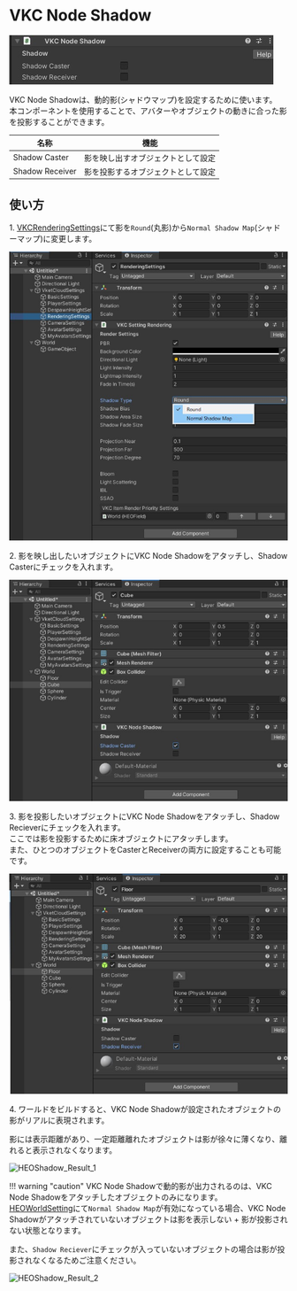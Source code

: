 # VKC Node Shadow

![HEOShadow_1](./img/HEOShadow_1.jpg)

VKC Node Shadowは、動的影(シャドウマップ)を設定するために使います。<br>
本コンポーネントを使用することで、アバターやオブジェクトの動きに合った影を投影することができます。

| 名称 | 機能 |
|----|----|
| Shadow Caster | 影を映し出すオブジェクトとして設定 |
| Shadow Receiver | 影を投影するオブジェクトとして設定 |

## 使い方

1\. [VKCRenderingSettings](../VketCloudSettings/RenderingSettings.md)にて影を`Round`(丸影)から`Normal Shadow Map`(シャドーマップ)に変更します。

![HEOShadow_2](./img/HEOShadow_2.jpg)

2\. 影を映し出したいオブジェクトにVKC Node Shadowをアタッチし、Shadow Casterにチェックを入れます。

![HEOShadow_3](./img/HEOShadow_3.jpg)

3\. 影を投影したいオブジェクトにVKC Node Shadowをアタッチし、Shadow Recieverにチェックを入れます。<br>
ここでは影を投影するために床オブジェクトにアタッチします。<br>
また、ひとつのオブジェクトをCasterとReceiverの両方に設定することも可能です。

![HEOShadow_4](./img/HEOShadow_4.jpg)

4\. ワールドをビルドすると、VKC Node Shadowが設定されたオブジェクトの影がリアルに表現されます。

影には表示距離があり、一定距離離れたオブジェクトは影が徐々に薄くなり、離れると表示されなくなります。

![HEOShadow_Result_1](./img/HEOShadow_Result_1.gif)

!!! warning "caution"
        VKC Node Shadowで動的影が出力されるのは、VKC Node Shadowをアタッチしたオブジェクトのみになります。<br>
        [HEOWorldSetting](HEOWorldSetting.md)にて`Normal Shadow Map`が有効になっている場合、VKC Node Shadowがアタッチされていないオブジェクトは影を表示しない + 影が投影されない状態となります。

また、`Shadow Reciever`にチェックが入っていないオブジェクトの場合は影が投影されなくなるためご注意ください。

![HEOShadow_Result_2](./img/HEOShadow_Result_2.gif)